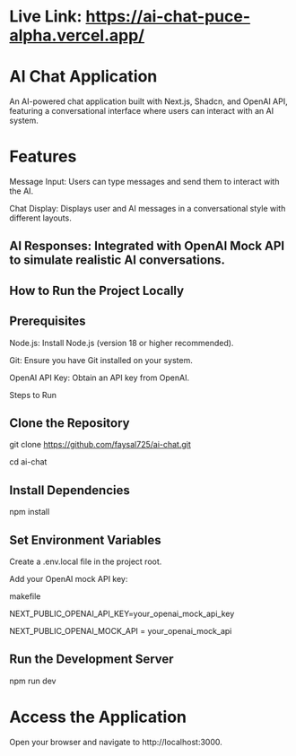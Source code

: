 # Live Link: https://ai-chat-puce-alpha.vercel.app/
# AI Chat Application
An AI-powered chat application built with Next.js, Shadcn, and OpenAI API, featuring a conversational interface where users can interact with an AI system.

# Features

Message Input: Users can type messages and send them to interact with the AI.

Chat Display: Displays user and AI messages in a conversational style with different layouts.

## AI Responses: Integrated with OpenAI Mock API to simulate realistic AI conversations.

## How to Run the Project Locally

##  Prerequisites
Node.js: Install Node.js (version 18 or higher recommended).

Git: Ensure you have Git installed on your system.

OpenAI API Key: Obtain an API key from OpenAI.

Steps to Run


##  Clone the Repository
git clone https://github.com/faysal725/ai-chat.git

cd ai-chat

##  Install Dependencies
npm install

## Set Environment Variables
Create a .env.local file in the project root.

Add your OpenAI mock API key:

makefile

NEXT_PUBLIC_OPENAI_API_KEY=your_openai_mock_api_key

NEXT_PUBLIC_OPENAI_MOCK_API = your_openai_mock_api
##  Run the Development Server
npm run dev

# Access the Application
Open your browser and navigate to http://localhost:3000.
